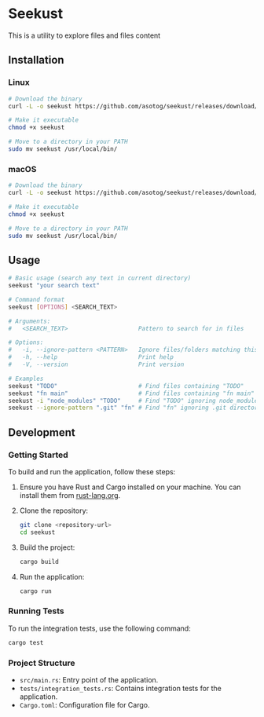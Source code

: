 # Seekust

This is a utility to explore files and files content

## Installation

### Linux

```bash
# Download the binary
curl -L -o seekust https://github.com/asotog/seekust/releases/download/latest/seekust-linux-amd64

# Make it executable
chmod +x seekust

# Move to a directory in your PATH
sudo mv seekust /usr/local/bin/
```

### macOS

```bash
# Download the binary
curl -L -o seekust https://github.com/asotog/seekust/releases/download/latest/seekust-macos-amd64

# Make it executable
chmod +x seekust

# Move to a directory in your PATH
sudo mv seekust /usr/local/bin/
```

## Usage

```bash
# Basic usage (search any text in current directory)
seekust "your search text"

# Command format
seekust [OPTIONS] <SEARCH_TEXT>

# Arguments:
#   <SEARCH_TEXT>                    Pattern to search for in files

# Options:
#   -i, --ignore-pattern <PATTERN>   Ignore files/folders matching this pattern
#   -h, --help                       Print help
#   -V, --version                    Print version

# Examples
seekust "TODO"                       # Find files containing "TODO"
seekust "fn main"                    # Find files containing "fn main"
seekust -i "node_modules" "TODO"     # Find "TODO" ignoring node_modules directory
seekust --ignore-pattern ".git" "fn" # Find "fn" ignoring .git directory
```

## Development

### Getting Started

To build and run the application, follow these steps:

1. Ensure you have Rust and Cargo installed on your machine. You can install them from [rust-lang.org](https://www.rust-lang.org/).

2. Clone the repository:

   ```bash
   git clone <repository-url>
   cd seekust
   ```

3. Build the project:

   ```bash
   cargo build
   ```

4. Run the application:

   ```bash
   cargo run
   ```

### Running Tests

To run the integration tests, use the following command:

```bash
cargo test
```

### Project Structure

- `src/main.rs`: Entry point of the application.
- `tests/integration_tests.rs`: Contains integration tests for the application.
- `Cargo.toml`: Configuration file for Cargo.
